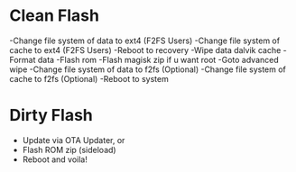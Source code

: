 # Clean Flash

-Change file system of data to ext4 (F2FS Users)
-Change file system of cache to ext4 (F2FS Users)
-Reboot to recovery
-Wipe data dalvik cache
-Format data
-Flash rom
-Flash magisk zip if u want root
-Goto advanced wipe 
-Change file system of data to f2fs (Optional)
-Change file system of cache to f2fs (Optional)
-Reboot to system

# Dirty Flash
- Update via OTA Updater, or
- Flash ROM zip (sideload)
- Reboot and voila!
